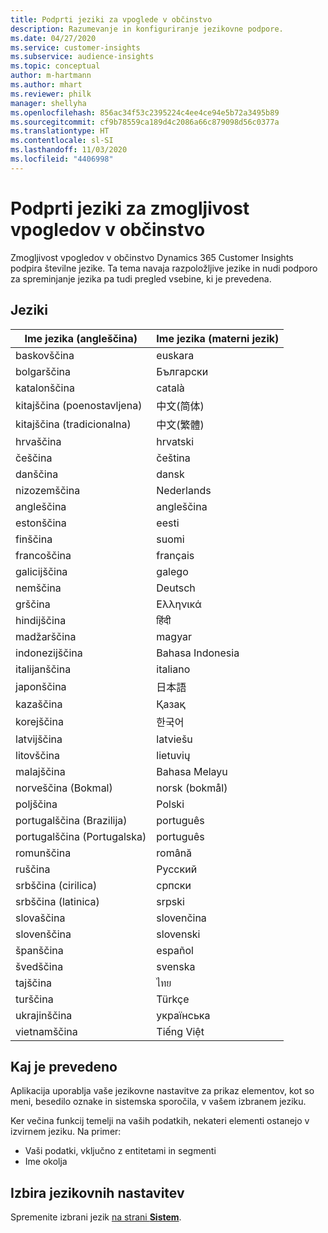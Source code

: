 ```yaml
---
title: Podprti jeziki za vpoglede v občinstvo
description: Razumevanje in konfiguriranje jezikovne podpore.
ms.date: 04/27/2020
ms.service: customer-insights
ms.subservice: audience-insights
ms.topic: conceptual
author: m-hartmann
ms.author: mhart
ms.reviewer: philk
manager: shellyha
ms.openlocfilehash: 856ac34f53c2395224c4ee4ce94e5b72a3495b89
ms.sourcegitcommit: cf9b78559ca189d4c2086a66c879098d56c0377a
ms.translationtype: HT
ms.contentlocale: sl-SI
ms.lasthandoff: 11/03/2020
ms.locfileid: "4406998"
---
```

# <a name="supported-languages-for-audience-insights-capability"></a>Podprti jeziki za zmogljivost vpogledov v občinstvo

Zmogljivost vpogledov v občinstvo Dynamics 365 Customer Insights podpira številne jezike. Ta tema navaja razpoložljive jezike in nudi podporo za spreminjanje jezika pa tudi pregled vsebine, ki je prevedena.

## <a name="languages"></a>Jeziki

| Ime jezika (angleščina)|  Ime jezika (materni jezik) |
| ------------- | ------------- |
| baskovščina | euskara |
| bolgarščina | Български |
| katalonščina | català |
| kitajščina (poenostavljena) | 中文(简体) |
| kitajščina (tradicionalna) | 中文(繁體) |
| hrvaščina | hrvatski |
| češčina | čeština |
| danščina | dansk |
| nizozemščina | Nederlands |
| angleščina | angleščina |
| estonščina | eesti |
| finščina | suomi |
| francoščina | français |
| galicijščina | galego |
| nemščina | Deutsch |
| grščina | Ελληνικά |
| hindijščina | हिंदी |
| madžarščina | magyar |
| indonezijščina | Bahasa Indonesia |
| italijanščina | italiano |
| japonščina | 日本語 |
| kazaščina | Қазақ |
| korejščina | 한국어 |
| latvijščina | latviešu |
| litovščina | lietuvių |
| malajščina | Bahasa Melayu |
| norveščina (Bokmal) | norsk (bokmål) |
| poljščina | Polski |
| portugalščina (Brazilija) | português |
| portugalščina (Portugalska) | português |
| romunščina | română |
| ruščina | Русский |
| srbščina (cirilica) | српски |
| srbščina (latinica) | srpski |
| slovaščina | slovenčina |
| slovenščina | slovenski |
| španščina | español |
| švedščina | svenska |
| tajščina | ไทย |
| turščina | Türkçe |
| ukrajinščina | українська |
| vietnamščina | Tiếng Việt |

## <a name="whats-translated"></a>Kaj je prevedeno

Aplikacija uporablja vaše jezikovne nastavitve za prikaz elementov, kot so meni, besedilo oznake in sistemska sporočila, v vašem izbranem jeziku.

Ker večina funkcij temelji na vaših podatkih, nekateri elementi ostanejo v izvirnem jeziku. Na primer:

- Vaši podatki, vključno z entitetami in segmenti
- Ime okolja

## <a name="choose-your-language-settings"></a>Izbira jezikovnih nastavitev  

Spremenite izbrani jezik [na strani **Sistem**](system.md).
